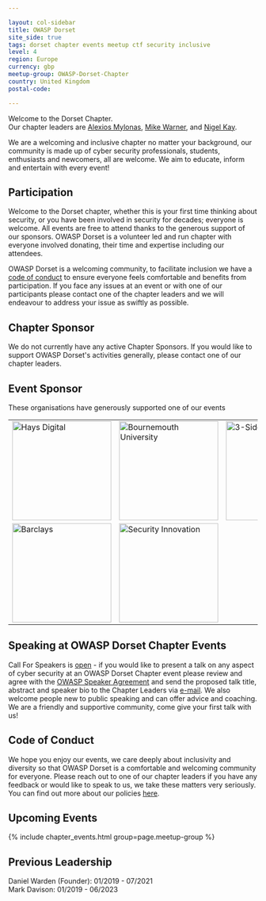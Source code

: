 ```yaml
---

layout: col-sidebar
title: OWASP Dorset
site_side: true
tags: dorset chapter events meetup ctf security inclusive
level: 4
region: Europe
currency: gbp
meetup-group: OWASP-Dorset-Chapter
country: United Kingdom
postal-code: 

---
```

Welcome to the Dorset Chapter.  
Our chapter leaders are [Alexios Mylonas](mailto:alexios.mylonas@owasp.org), [Mike Warner](mailto:michael.warner@owasp.org), and [Nigel Kay](mailto:nigel.kay@owasp.org).  


We are a welcoming and inclusive chapter no matter your background, our community is made up of cyber security professionals, students, enthusiasts and newcomers, all are welcome. We aim to educate, inform and entertain with every event!

## Participation
Welcome to the Dorset chapter, whether this is your first time thinking about security, or you have been involved in security for decades; everyone is welcome. All events are free to attend thanks to the generous support of our sponsors. OWASP Dorset is a volunteer led and run chapter with everyone involved donating, their time and expertise including our attendees. 

OWASP Dorset is a welcoming community, to facilitate inclusion we have a [code of conduct](https://owasp.org/www-policy/) to ensure everyone feels comfortable and benefits from participation. If you face any issues at an event or with one of our participants please contact one of the chapter leaders and we will endeavour to address your issue as swiftly as possible. 

## Chapter Sponsor

We do not currently have any active Chapter Sponsors. If you would like to support OWASP Dorset's activities generally, please contact one of our chapter leaders.

## Event Sponsor
These organisations have generously supported one of our events

<table cellpadding="15" cellspacing="0">
<tr>
<td>
<img src="assets/images/Hays_Digital_Technology.png" alt="Hays Digital" width="200"/>

</td>
<td>

<img src="assets/images/Bournemouth_University_Logo.jpg" alt="Bournemouth University" width="200"/>

</td>
<td>


<img src="assets/images/3SIDEDCUBE_logo.jpg" alt="3-Sided-Cube" width="200"/>

</td>
<td>

<img src="assets/images/WardenGroupLtd-Logo3.png" alt="WardenGroup" width="200"/>

</td>
</tr>
<tr>
<td>
<img src="assets/images/Barclays-EL-Standard-White-Eagle-Logo-RGB.jpg" alt="Barclays" width="200"/>

</td>
<td>
<img src="assets/images/security_innovation_logo.png" alt="Security Innovation" width="200"/>

</td>
</tr>
</table>

## Speaking at OWASP Dorset Chapter Events
Call For Speakers is [open](mailto:nigel.kay@owasp.org) - if you would like to present a talk on any aspect of cyber security at an OWASP Dorset Chapter event please review and agree with the [OWASP Speaker Agreement](https://owasp.org/www-policy/) and send the proposed talk title, abstract and speaker bio to the Chapter Leaders via [e-mail](mailto:nigel.kay@owasp.org).
We also welcome people new to public speaking and can offer advice and coaching. We are a friendly and supportive community, come give your first talk with us!

## Code of Conduct
We hope you enjoy our events, we care deeply about inclusivity and diversity so that OWASP Dorset is a comfortable and welcoming community for everyone. Please reach out to one of our chapter leaders if you have any feedback or would like to speak to us, we take these matters very seriously. You can find out more about our policies [here](https://owasp.org/www-policy/).


## Upcoming Events

{% include chapter_events.html group=page.meetup-group %}

## Previous Leadership
Daniel Warden (Founder): 01/2019 - 07/2021  
Mark Davison: 01/2019 - 06/2023  
